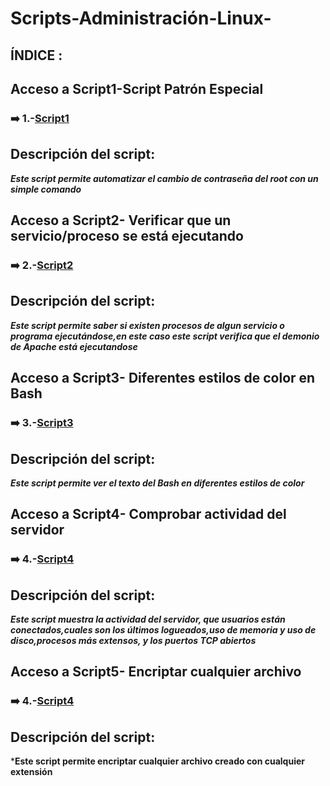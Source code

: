 # Scripts-Administración-Linux-

## ÍNDICE : ##


## Acceso a Script1-Script Patrón Especial ##
### ➡️ 1.-[Script1](https://github.com/Moisesmart/wget/blob/main/1.-Introducción.md)

## Descripción del script: ##
***Este script permite automatizar el cambio de contraseña del root con un simple comando***

 ## Acceso a Script2- Verificar que un servicio/proceso se está ejecutando
### ➡️ 2.-[Script2](https://github.com/Moisesmart/Scripts-Administracion-Linux-/blob/main/Ejecucionproceso)

## Descripción del script: ## 

***Este script permite saber si existen procesos de algun servicio o programa ejecutándose,en este caso este script verifica que el demonio de Apache está ejecutandose***


## Acceso a Script3- Diferentes estilos de color en Bash
### ➡️ 3.-[Script3](https://github.com/Moisesmart/Scripts-Administracion-Linux-/blob/main/ColorTexto)

## Descripción del script: ## 

***Este script permite ver el texto del Bash en diferentes estilos de color***

## Acceso a Script4- Comprobar actividad del servidor
### ➡️ 4.-[Script4](https://github.com/Moisesmart/Scripts-Administracion-Linux-/blob/main/CompruebaServidor)

## Descripción del script: ## 

***Este script muestra la actividad del servidor, que usuarios están conectados,cuales son los últimos logueados,uso de memoria y uso de disco,procesos más extensos, y los puertos TCP abiertos***


## Acceso a Script5- Encriptar cualquier archivo
### ➡️ 4.-[Script4](https://github.com/Moisesmart/Scripts-Administracion-Linux-/blob/main/CompruebaServidor)

## Descripción del script: ## 

***Este script permite encriptar cualquier archivo creado con cualquier extensión**
